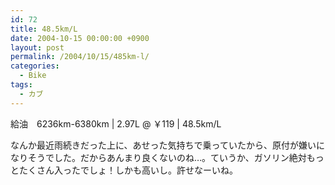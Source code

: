 ```yaml
---
id: 72
title: 48.5km/L
date: 2004-10-15 00:00:00 +0900
layout: post
permalink: /2004/10/15/485km-l/
categories:
  - Bike
tags:
  - カブ
---
```

給油　6236km-6380km | 2.97L @ ￥119 | 48.5km/L
  
なんか最近雨続きだった上に、あせった気持ちで乗っていたから、原付が嫌いになりそうでした。だからあんまり良くないのね…。ていうか、ガソリン絶対もっとたくさん入ったでしょ！しかも高いし。許せなーいね。
